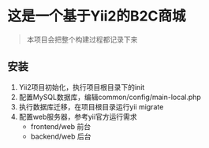 # 这是一个基于Yii2的B2C商城
> 本项目会把整个构建过程都记录下来

## 安装
1. Yii2项目初始化，执行项目根目录下的init
2. 配置MySQL数据库，编辑common/config/main-local.php
3. 执行数据库迁移，在项目根目录运行yii migrate
4. 配置web服务器，参考yii官方运行需求
    - frontend/web 前台
    - backend/web 后台
